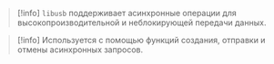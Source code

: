 > [!info]
> `libusb` поддерживает асинхронные операции для высокопроизводительной и неблокирующей передачи данных.

> [!info] 
> Используется с помощью функций создания, отправки и отмены асинхронных запросов.

